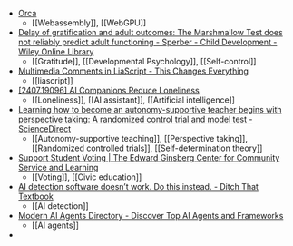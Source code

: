 - [Orca](https://orca-app.dev/index.html)
	- [[Webassembly]], [[WebGPU]]
- [Delay of gratification and adult outcomes: The Marshmallow Test does not reliably predict adult functioning - Sperber - Child Development - Wiley Online Library](https://srcd.onlinelibrary.wiley.com/doi/10.1111/cdev.14129)
	- [[Gratitude]], [[Developmental Psychology]], [[Self-control]]
- [Multimedia Comments in LiaScript - This Changes Everything](https://liascript.github.io/blog/multimedia-comments-in-liascript-this-changes-everything/)
	- [[liascript]]
- [[2407.19096] AI Companions Reduce Loneliness](https://export.arxiv.org/abs/2407.19096)
	- [[Loneliness]], [[AI assistant]], [[Artificial intelligence]]
- [Learning how to become an autonomy-supportive teacher begins with perspective taking: A randomized control trial and model test - ScienceDirect](https://www.sciencedirect.com/science/article/pii/S0742051X24002348?dgcid=raven_sd_via_email)
	- [[Autonomy-supportive teaching]], [[Perspective taking]], [[Randomized controlled trials]], [[Self-determination theory]]
- [Support Student Voting | The Edward Ginsberg Center for Community Service and Learning](https://ginsberg.umich.edu/article/supporting-students-civic-engagement)
	- [[Voting]], [[Civic education]]
- [AI detection software doesn’t work. Do this instead. - Ditch That Textbook](https://ditchthattextbook.com/ai-detection-software-doesnt-work-do-this-instead/)
	- [[AI detection]]
- [Modern AI Agents Directory - Discover Top AI Agents and Frameworks](https://aiagentsdirectory.com/)
	- [[AI agents]]
-